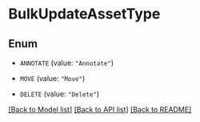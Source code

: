 # BulkUpdateAssetType

## Enum


* `ANNOTATE` (value: `"Annotate"`)

* `MOVE` (value: `"Move"`)

* `DELETE` (value: `"Delete"`)


[[Back to Model list]](../README.md#documentation-for-models) [[Back to API list]](../README.md#documentation-for-api-endpoints) [[Back to README]](../README.md)


